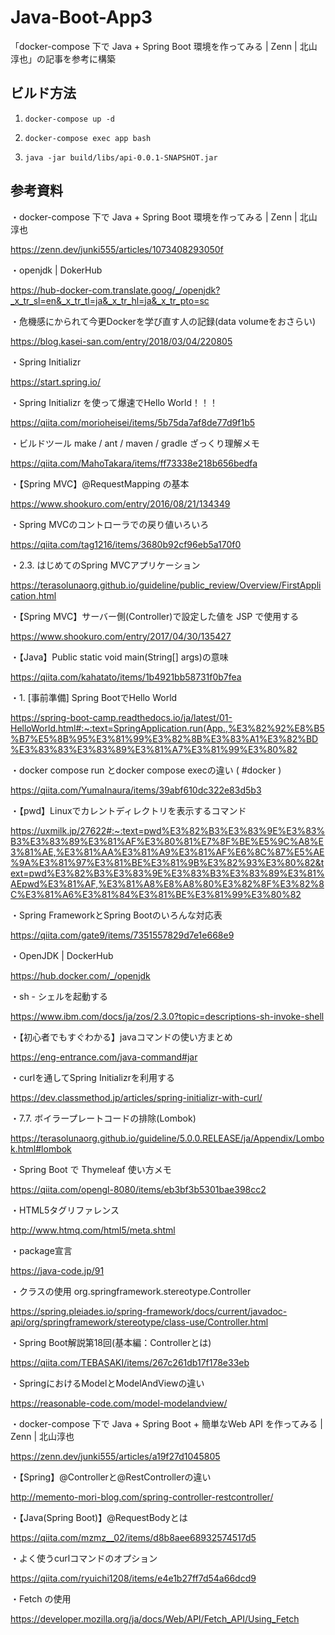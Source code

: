 # Java-Boot-App3
「docker-compose 下で Java + Spring Boot 環境を作ってみる | Zenn | 北山淳也」の記事を参考に構築

## ビルド方法
1. `docker-compose up -d`

2. `docker-compose exec app bash`

3. `java -jar build/libs/api-0.0.1-SNAPSHOT.jar`

## 参考資料
・docker-compose 下で Java + Spring Boot 環境を作ってみる | Zenn | 北山淳也

https://zenn.dev/junki555/articles/1073408293050f

・openjdk | DokerHub

https://hub-docker-com.translate.goog/_/openjdk?_x_tr_sl=en&_x_tr_tl=ja&_x_tr_hl=ja&_x_tr_pto=sc

・危機感にかられて今更Dockerを学び直す人の記録(data volumeをおさらい)

https://blog.kasei-san.com/entry/2018/03/04/220805

・Spring Initializr

https://start.spring.io/

・Spring Initializr を使って爆速でHello World！！！

https://qiita.com/morioheisei/items/5b75da7af8de77d9f1b5

・ビルドツール make / ant / maven / gradle ざっくり理解メモ

https://qiita.com/MahoTakara/items/ff73338e218b656bedfa

・【Spring MVC】@RequestMapping の基本

https://www.shookuro.com/entry/2016/08/21/134349

・Spring MVCのコントローラでの戻り値いろいろ

https://qiita.com/tag1216/items/3680b92cf96eb5a170f0

・2.3. はじめてのSpring MVCアプリケーション

https://terasolunaorg.github.io/guideline/public_review/Overview/FirstApplication.html

・【Spring MVC】サーバー側(Controller)で設定した値を JSP で使用する

https://www.shookuro.com/entry/2017/04/30/135427

・【Java】Public static void main(String[] args)の意味

https://qiita.com/kahatato/items/1b4921bb58731f0b7fea

・1. [事前準備] Spring BootでHello World

https://spring-boot-camp.readthedocs.io/ja/latest/01-HelloWorld.html#:~:text=SpringApplication.run(App.,%E3%82%92%E8%B5%B7%E5%8B%95%E3%81%99%E3%82%8B%E3%83%A1%E3%82%BD%E3%83%83%E3%83%89%E3%81%A7%E3%81%99%E3%80%82

・docker compose run とdocker compose execの違い ( #docker )

https://qiita.com/YumaInaura/items/39abf610dc322e83d5b3

・【pwd】Linuxでカレントディレクトリを表示するコマンド

https://uxmilk.jp/27622#:~:text=pwd%E3%82%B3%E3%83%9E%E3%83%B3%E3%83%89%E3%81%AF%E3%80%81%E7%8F%BE%E5%9C%A8%E3%81%AE,%E3%81%AA%E3%81%A9%E3%81%AF%E6%8C%87%E5%AE%9A%E3%81%97%E3%81%BE%E3%81%9B%E3%82%93%E3%80%82&text=pwd%E3%82%B3%E3%83%9E%E3%83%B3%E3%83%89%E3%81%AEpwd%E3%81%AF,%E3%81%A8%E8%A8%80%E3%82%8F%E3%82%8C%E3%81%A6%E3%81%84%E3%81%BE%E3%81%99%E3%80%82

・Spring FrameworkとSpring Bootのいろんな対応表

https://qiita.com/gate9/items/7351557829d7e1e668e9

・OpenJDK | DockerHub

https://hub.docker.com/_/openjdk

・sh - シェルを起動する

https://www.ibm.com/docs/ja/zos/2.3.0?topic=descriptions-sh-invoke-shell

・【初心者でもすぐわかる】javaコマンドの使い方まとめ

https://eng-entrance.com/java-command#jar

・curlを通してSpring Initializrを利用する

https://dev.classmethod.jp/articles/spring-initializr-with-curl/

・7.7. ボイラープレートコードの排除(Lombok)

https://terasolunaorg.github.io/guideline/5.0.0.RELEASE/ja/Appendix/Lombok.html#lombok

・Spring Boot で Thymeleaf 使い方メモ

https://qiita.com/opengl-8080/items/eb3bf3b5301bae398cc2

・HTML5タグリファレンス

http://www.htmq.com/html5/meta.shtml

・package宣言

https://java-code.jp/91

・クラスの使用
org.springframework.stereotype.Controller

https://spring.pleiades.io/spring-framework/docs/current/javadoc-api/org/springframework/stereotype/class-use/Controller.html

・Spring Boot解説第18回(基本編：Controllerとは)

https://qiita.com/TEBASAKI/items/267c261db17f178e33eb

・SpringにおけるModelとModelAndViewの違い

https://reasonable-code.com/model-modelandview/

・docker-compose 下で Java + Spring Boot + 簡単なWeb API を作ってみる | Zenn | 北山淳也

https://zenn.dev/junki555/articles/a19f27d1045805

・【Spring】@Controllerと@RestControllerの違い

http://memento-mori-blog.com/spring-controller-restcontroller/

・【Java(Spring Boot)】@RequestBodyとは

https://qiita.com/mzmz__02/items/d8b8aee68932574517d5

・よく使うcurlコマンドのオプション

https://qiita.com/ryuichi1208/items/e4e1b27ff7d54a66dcd9

・Fetch の使用

https://developer.mozilla.org/ja/docs/Web/API/Fetch_API/Using_Fetch
